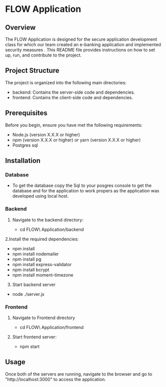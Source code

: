 # FLOW Application 
## Overview
The FLOW Application is designed  for the secure application development class for which our team created an e-banking application and implemented security measures . This README file provides instructions on how to set up, run, and contribute to the project.

## Project Structure
The project is organized into the following main directories:

- backend: Contains the server-side code and dependencies.
- frontend: Contains the client-side code and dependencies.
## Prerequisites
Before you begin, ensure you have met the following requirements:

- Node.js (version X.X.X or higher)
- npm (version X.X.X or higher) or yarn (version X.X.X or higher)
- Postgres sql 
## Installation
### Database
- To get the database copy the Sql to your posgres console to get the database and for the application to work propers as the application was developed using local host.
### Backend
1. Navigate to the backend directory:

   - cd FLOW\ Application/backend
   
2.Install the required dependencies:
   - npm install
   - npm install nodemailer
   - npm install pg
   - npm install express-validator
   - npm install bcrypt
   - npm install moment-timezone
3. Start backend server
  - node ./server.js
### Frontend
 1. Navigate to Frontend directory
    - cd FLOW\ Application/frontend

 2. Start frontend server:
    -  npm start

## Usage
Once both of the servers are running, navigate to the browser and go to 
"http://localhost:3000" to access the application.

   
